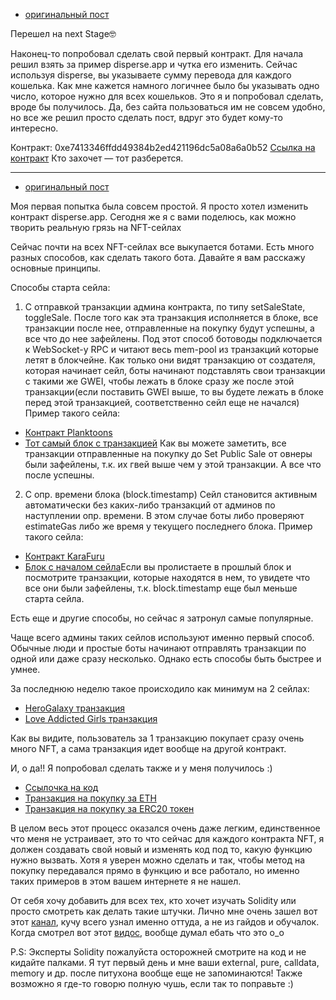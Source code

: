 - [оригинальный пост](https://t.me/terncrypto/805)

Перешел на next Stage🤓

Наконец-то попробовал сделать свой первый контракт. Для начала решил взять за пример disperse.app и чутка его изменить.
Сейчас используя disperse, вы указываете сумму перевода для каждого кошелька. Как мне кажется намного логичнее было бы указывать одно число, которое нужно для всех кошельков. Это я и попробовал сделать, вроде бы получилось. Да, без сайта пользоваться им не совсем удобно, но все же решил просто сделать пост, вдруг это будет кому-то интересно.

Контракт: 0xe7413346ffdd49384b2ed421196dc5a08a6a0b52
[Ссылка на контракт](https://bscscan.com/address/0xe7413346ffdd49384b2ed421196dc5a08a6a0b52)
Кто захочет — тот разберется.

---
- [оригинальный пост](https://t.me/terncrypto/570)

Моя первая попытка была совсем простой. Я просто хотел изменить контракт disperse.app. Сегодня же я с вами поделюсь, как можно творить реальную грязь на NFT-сейлах

Сейчас почти на всех NFT-сейлах все выкупается ботами. Есть много разных способов, как сделать такого бота. Давайте я вам расскажу основные принципы.

Способы старта сейла:
1. С отправкой транзакции админа контракта, по типу setSaleState, toggleSale.
После того как эта транзакция исполняется в блоке, все транзакции после нее, отправленные на покупку будут успешны, а все что до нее зафейлены.
Под этот способ ботоводы подключается к WebSocket-у RPC и читают весь mem-pool из транзакций которые летят в блокчейне.
Как только они видят транзакцию от создателя, которая начинает сейл, боты начинают подставлять свои транзакции с такими же GWEI, чтобы лежать в блоке сразу же после этой транзакции(если поставить GWEI выше, то вы будете лежать в блоке перед этой транзакцией, соответственно сейл еще не начался)
Пример такого сейла:
- [Контракт Planktoons](https://etherscan.io/address/0xa411c5fbf61dde466ed9b1f0120058231aa0a509)
- [Тот самый блок с транзакцией](https://etherscan.io/txs?block=14204420&p=3)
Как вы можете заметить, все транзакции отправленные на покупку до Set Public Sale от овнеры были зафейлены, т.к. их гвей выше чем у этой транзакции. А все что после успешны.

2. С опр. времени блока (block.timestamp)
Сейл становится активным автоматически без каких-либо транзакций от админов по наступлении опр. времени. В этом случае боты либо проверяют estimateGas либо же время у текущего последнего блока.
Пример такого сейла:
- [Контракт KaraFuru](https://etherscan.io/address/0xd2f668a8461d6761115daf8aeb3cdf5f40c532c6#code)
- [Блок с началом сейла](https://etherscan.io/block/14146408)Если вы пролистаете в прошлый блок и посмотрите транзакции, которые находятся в нем, то увидете что все они были зафейлены, т.к. block.timestamp еще был меньше старта сейла.

Есть еще и другие способы, но сейчас я затронул самые популярные.

Чаще всего админы таких сейлов используют именно первый способ. Обычные люди и простые боты начинают отправлять транзакции по одной или даже сразу несколько. Однако есть способы быть быстрее и умнее.

За последнюю неделю такое происходило как минимум на 2 сейлах:
- [HeroGalaxy транзакция](https://etherscan.io/tx/0x9ce22ff3221994ab4bdc7a5064cce688cc6d6ef995a0edb52ddd3a36fb3e07ff)
- [Love Addicted Girls транзакция](https://etherscan.io/tx/0xf46e01ecb5b53fd77b617775df2076361f265258f8b2ff75f3e0652c5a20cb02)

Как вы видите, пользователь за 1 транзакцию покупает сразу очень много NFT, а сама транзакция идет вообще на другой контракт.

И, о да!! Я попробовал сделать также и у меня получилось :)
- [Ссылочка на код](https://gist.github.com/frendri/32aa6f43ef8cea8b2ea61dc67e43a700)
- [Транзакция на покупку за ETH](https://rinkeby.etherscan.io/tx/0x31744ae687f5b7612323a5e78b4a9d93d398096631a458e94583b1ec64d5cd5b)
- [Транзакция на покупку за ERC20 токен](https://rinkeby.etherscan.io/tx/0x11d2c58691e8b8d90d3771f15ce8ca971c3309826214296cce794bf1da3f5558)

В целом весь этот процесс оказался очень даже легким, единственное что меня не устраивает, это то что сейчас для каждого контракта NFT, я должен создавать свой новый и изменять код под то, какую функцию нужно вызвать.
Хотя я уверен можно сделать и так, чтобы метод на покупку передавался прямо в функцию и все работало, но именно таких примеров в этом вашем интернете я не нашел.

От себя хочу добавить для всех тех, кто хочет изучать Solidity или просто смотреть как делать такие штучки. Лично мне очень зашел вот этот [канал](https://www.youtube.com/channel/UCJWh7F3AFyQ_x01VKzr9eyA), кучу всего узнал именно оттуда, а не из гайдов и обучалок. 
Когда смотрел вот этот [видос](https://www.youtube.com/watch?v=4a-vutuyTUU), вообще думал ебать что это о_о

P.S: Эксперты Solidity пожалуйста осторожней смотрите на код и не кидайте палками. Я тут первый день и мне ваши external, pure, calldata, memory и др. после питухона вообще еще не запоминаются! Также возможно я где-то говорю полную чушь, если так то поправьте :)